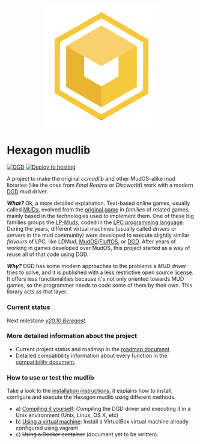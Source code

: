 <p align="center">
  <img width="300" alt="hexagon logo" src="/assets/hexagon_logo.png">
</p>

Hexagon mudlib
==============

[![DGD](https://img.shields.io/badge/DGD-1.6.6-green.svg)](https://github.com/dworkin/dgd)
[![Deploy to hosting](https://github.com/houseofmaldorne/hexagon/workflows/Deploy%20to%20hosting/badge.svg)](https://github.com/houseofmaldorne/hexagon/actions)

A project to make the original _ccmudlib_ and other MudOS-alike mud libraries (like the ones from _Final
Realms_ or _Discworld_) work with a modern [DGD](https://github.com/dworkin/dgd) mud driver.

**_What?_** Ok, a more detailed explanation. Text-based online games, usually called [MUDs](https://en.wikipedia.org/wiki/MUD), evolved from the [original game](https://en.wikipedia.org/wiki/MUD1) in _families_ of related games, mainly based in the technologies used to implement them. One of these big families groups the [LP-Muds](https://en.wikipedia.org/wiki/LPMud), coded in the [LPC programming language](https://en.wikipedia.org/wiki/LPC_(programming_language)). During the years, different virtual machines (usually called _drivers_ or _servers_ in the mud community) were developed to execute slightly similar _flavours_ of LPC, like LDMud, [MudOS](https://en.wikipedia.org/wiki/MudOS)/[FluffOS](https://en.wikipedia.org/wiki/FluffOS), or [DGD](https://en.wikipedia.org/wiki/Dworkin%27s_Game_Driver). After years of working in games developed over MudOS, this project started as a way of reuse all of that code using DGD.

**_Why?_** DGD has some modern approaches to the problems a _MUD driver_ tries to solve, and it is published with a less restrictive open source [license](https://github.com/dworkin/dgd/blob/master/LICENSE). It offers less functionalities because it's not only oriented towards MUD games, so the programmer needs to code some of them by their own. This library acts as that layer.

### Current status

Next milestone *[v20.10 Beregost](docs/roadmap.md#current-milestone-v2010-beregost)*.

### More detailed information about the project
* Current project status and roadmap in the [roadmap document](docs/roadmap.md).
* Detailed compatibility information about every function in the [compatibility document](docs/compatibility.md).

### How to use or test the mudlib

Take a look to the [installation instructions](install/readme.md), it explains how to install,
configure and execute the Hexagon mudlib using different methods.
* a) [Compiling it yourself](install/readme.md): Compiling the DGD driver and
  executing it in a Unix environment (Unix, Linux, OS X, etc)
* b) [Using a virtual machine](install/vm/readme.md): Install a VirtualBox
  virtual machine already configured using vagrant.
* c) ~~Using a Docker container~~ (document yet to be written).


